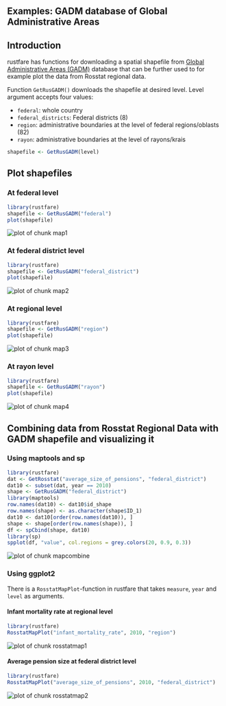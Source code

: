 ##  Examples: GADM database of Global Administrative Areas


## Introduction

rustfare has functions for downloading a spatial shapefile from [Global Administrative Areas (GADM)](http://www.gadm.org/) database that can be further used to for example plot the data from Rosstat regional data.

Function `GetRusGADM()` downloads the shapefile at desired level. Level argument accepts four values:

- `federal`: whole country
- `federal_districts`: Federal districts (8)
- `region`: administrative boundaries at the level of federal regions/oblasts (82)
- `rayon`: administrative boundaries at the level of rayons/krais



```r
shapefile <- GetRusGADM(level)
```



## Plot shapefiles

### At federal level


```r
library(rustfare)
shapefile <- GetRusGADM("federal")
plot(shapefile)
```

![plot of chunk map1](figure/map1.png) 


### At federal district level


```r
library(rustfare)
shapefile <- GetRusGADM("federal_district")
plot(shapefile)
```

![plot of chunk map2](figure/map2.png) 


### At regional level


```r
library(rustfare)
shapefile <- GetRusGADM("region")
plot(shapefile)
```

![plot of chunk map3](figure/map3.png) 


### At rayon level


```r
library(rustfare)
shapefile <- GetRusGADM("rayon")
plot(shapefile)
```

![plot of chunk map4](figure/map4.png) 




## Combining data from Rosstat Regional Data with GADM shapefile and visualizing it

### Using maptools and sp


```r
library(rustfare)
dat <- GetRosstat("average_size_of_pensions", "federal_district")
dat10 <- subset(dat, year == 2010)
shape <- GetRusGADM("federal_district")
library(maptools)
row.names(dat10) <- dat10$id_shape
row.names(shape) <- as.character(shape$ID_1)
dat10 <- dat10[order(row.names(dat10)), ]
shape <- shape[order(row.names(shape)), ]
df <- spCbind(shape, dat10)
library(sp)
spplot(df, "value", col.regions = grey.colors(20, 0.9, 0.3))
```

![plot of chunk mapcombine](figure/mapcombine.png) 


### Using ggplot2

There is a `RosstatMapPlot`-function in rustfare that takes `measure`, `year` and `level` as arguments.

#### Infant mortality rate at regional level


```r
library(rustfare)
RosstatMapPlot("infant_mortality_rate", 2010, "region")
```

![plot of chunk rosstatmap1](figure/rosstatmap1.png) 


#### Average pension size at federal district level


```r
library(rustfare)
RosstatMapPlot("average_size_of_pensions", 2010, "federal_district")
```

![plot of chunk rosstatmap2](figure/rosstatmap2.png) 

